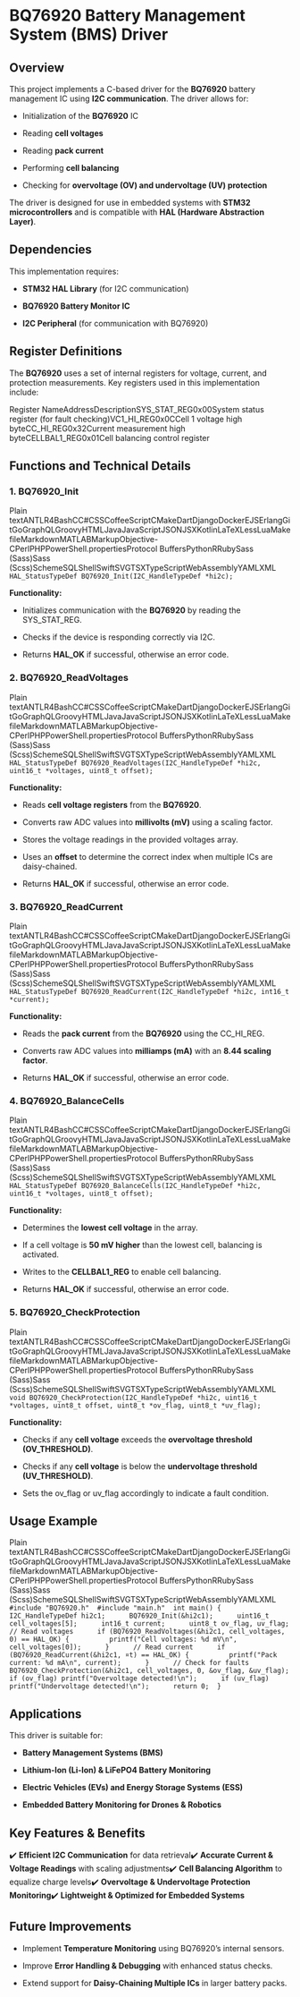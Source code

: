 BQ76920 Battery Management System (BMS) Driver
==============================================

Overview
--------

This project implements a C-based driver for the **BQ76920** battery management IC using **I2C communication**. The driver allows for:

*   Initialization of the **BQ76920** IC
    
*   Reading **cell voltages**
    
*   Reading **pack current**
    
*   Performing **cell balancing**
    
*   Checking for **overvoltage (OV) and undervoltage (UV) protection**
    

The driver is designed for use in embedded systems with **STM32 microcontrollers** and is compatible with **HAL (Hardware Abstraction Layer)**.

Dependencies
------------

This implementation requires:

*   **STM32 HAL Library** (for I2C communication)
    
*   **BQ76920 Battery Monitor IC**
    
*   **I2C Peripheral** (for communication with BQ76920)
    

Register Definitions
--------------------

The **BQ76920** uses a set of internal registers for voltage, current, and protection measurements. Key registers used in this implementation include:

Register NameAddressDescriptionSYS\_STAT\_REG0x00System status register (for fault checking)VC1\_HI\_REG0x0CCell 1 voltage high byteCC\_HI\_REG0x32Current measurement high byteCELLBAL1\_REG0x01Cell balancing control register

Functions and Technical Details
-------------------------------

### 1\. BQ76920\_Init

Plain textANTLR4BashCC#CSSCoffeeScriptCMakeDartDjangoDockerEJSErlangGitGoGraphQLGroovyHTMLJavaJavaScriptJSONJSXKotlinLaTeXLessLuaMakefileMarkdownMATLABMarkupObjective-CPerlPHPPowerShell.propertiesProtocol BuffersPythonRRubySass (Sass)Sass (Scss)SchemeSQLShellSwiftSVGTSXTypeScriptWebAssemblyYAMLXML`   HAL_StatusTypeDef BQ76920_Init(I2C_HandleTypeDef *hi2c);   `

**Functionality:**

*   Initializes communication with the **BQ76920** by reading the SYS\_STAT\_REG.
    
*   Checks if the device is responding correctly via I2C.
    
*   Returns **HAL\_OK** if successful, otherwise an error code.
    

### 2\. BQ76920\_ReadVoltages

Plain textANTLR4BashCC#CSSCoffeeScriptCMakeDartDjangoDockerEJSErlangGitGoGraphQLGroovyHTMLJavaJavaScriptJSONJSXKotlinLaTeXLessLuaMakefileMarkdownMATLABMarkupObjective-CPerlPHPPowerShell.propertiesProtocol BuffersPythonRRubySass (Sass)Sass (Scss)SchemeSQLShellSwiftSVGTSXTypeScriptWebAssemblyYAMLXML`   HAL_StatusTypeDef BQ76920_ReadVoltages(I2C_HandleTypeDef *hi2c, uint16_t *voltages, uint8_t offset);   `

**Functionality:**

*   Reads **cell voltage registers** from the **BQ76920**.
    
*   Converts raw ADC values into **millivolts (mV)** using a scaling factor.
    
*   Stores the voltage readings in the provided voltages array.
    
*   Uses an **offset** to determine the correct index when multiple ICs are daisy-chained.
    
*   Returns **HAL\_OK** if successful, otherwise an error code.
    

### 3\. BQ76920\_ReadCurrent

Plain textANTLR4BashCC#CSSCoffeeScriptCMakeDartDjangoDockerEJSErlangGitGoGraphQLGroovyHTMLJavaJavaScriptJSONJSXKotlinLaTeXLessLuaMakefileMarkdownMATLABMarkupObjective-CPerlPHPPowerShell.propertiesProtocol BuffersPythonRRubySass (Sass)Sass (Scss)SchemeSQLShellSwiftSVGTSXTypeScriptWebAssemblyYAMLXML`   HAL_StatusTypeDef BQ76920_ReadCurrent(I2C_HandleTypeDef *hi2c, int16_t *current);   `

**Functionality:**

*   Reads the **pack current** from the **BQ76920** using the CC\_HI\_REG.
    
*   Converts raw ADC values into **milliamps (mA)** with an **8.44 scaling factor**.
    
*   Returns **HAL\_OK** if successful, otherwise an error code.
    

### 4\. BQ76920\_BalanceCells

Plain textANTLR4BashCC#CSSCoffeeScriptCMakeDartDjangoDockerEJSErlangGitGoGraphQLGroovyHTMLJavaJavaScriptJSONJSXKotlinLaTeXLessLuaMakefileMarkdownMATLABMarkupObjective-CPerlPHPPowerShell.propertiesProtocol BuffersPythonRRubySass (Sass)Sass (Scss)SchemeSQLShellSwiftSVGTSXTypeScriptWebAssemblyYAMLXML`   HAL_StatusTypeDef BQ76920_BalanceCells(I2C_HandleTypeDef *hi2c, uint16_t *voltages, uint8_t offset);   `

**Functionality:**

*   Determines the **lowest cell voltage** in the array.
    
*   If a cell voltage is **50 mV higher** than the lowest cell, balancing is activated.
    
*   Writes to the **CELLBAL1\_REG** to enable cell balancing.
    
*   Returns **HAL\_OK** if successful, otherwise an error code.
    

### 5\. BQ76920\_CheckProtection

Plain textANTLR4BashCC#CSSCoffeeScriptCMakeDartDjangoDockerEJSErlangGitGoGraphQLGroovyHTMLJavaJavaScriptJSONJSXKotlinLaTeXLessLuaMakefileMarkdownMATLABMarkupObjective-CPerlPHPPowerShell.propertiesProtocol BuffersPythonRRubySass (Sass)Sass (Scss)SchemeSQLShellSwiftSVGTSXTypeScriptWebAssemblyYAMLXML`   void BQ76920_CheckProtection(I2C_HandleTypeDef *hi2c, uint16_t *voltages, uint8_t offset, uint8_t *ov_flag, uint8_t *uv_flag);   `

**Functionality:**

*   Checks if any **cell voltage** exceeds the **overvoltage threshold (OV\_THRESHOLD)**.
    
*   Checks if any **cell voltage** is below the **undervoltage threshold (UV\_THRESHOLD)**.
    
*   Sets the ov\_flag or uv\_flag accordingly to indicate a fault condition.
    

Usage Example
-------------

Plain textANTLR4BashCC#CSSCoffeeScriptCMakeDartDjangoDockerEJSErlangGitGoGraphQLGroovyHTMLJavaJavaScriptJSONJSXKotlinLaTeXLessLuaMakefileMarkdownMATLABMarkupObjective-CPerlPHPPowerShell.propertiesProtocol BuffersPythonRRubySass (Sass)Sass (Scss)SchemeSQLShellSwiftSVGTSXTypeScriptWebAssemblyYAMLXML`   #include "BQ76920.h"  #include "main.h"  int main() {      I2C_HandleTypeDef hi2c1;      BQ76920_Init(&hi2c1);      uint16_t cell_voltages[5];      int16_t current;      uint8_t ov_flag, uv_flag;      // Read voltages      if (BQ76920_ReadVoltages(&hi2c1, cell_voltages, 0) == HAL_OK) {          printf("Cell voltages: %d mV\n", cell_voltages[0]);      }      // Read current      if (BQ76920_ReadCurrent(&hi2c1, ¤t) == HAL_OK) {          printf("Pack current: %d mA\n", current);      }      // Check for faults      BQ76920_CheckProtection(&hi2c1, cell_voltages, 0, &ov_flag, &uv_flag);      if (ov_flag) printf("Overvoltage detected!\n");      if (uv_flag) printf("Undervoltage detected!\n");      return 0;  }   `

Applications
------------

This driver is suitable for:

*   **Battery Management Systems (BMS)**
    
*   **Lithium-Ion (Li-Ion) & LiFePO4 Battery Monitoring**
    
*   **Electric Vehicles (EVs) and Energy Storage Systems (ESS)**
    
*   **Embedded Battery Monitoring for Drones & Robotics**
    

Key Features & Benefits
-----------------------

✔️ **Efficient I2C Communication** for data retrieval✔️ **Accurate Current & Voltage Readings** with scaling adjustments✔️ **Cell Balancing Algorithm** to equalize charge levels✔️ **Overvoltage & Undervoltage Protection Monitoring**✔️ **Lightweight & Optimized for Embedded Systems**

Future Improvements
-------------------

*   Implement **Temperature Monitoring** using BQ76920’s internal sensors.
    
*   Improve **Error Handling & Debugging** with enhanced status checks.
    
*   Extend support for **Daisy-Chaining Multiple ICs** in larger battery packs.